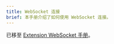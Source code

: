 ```yaml
---
title: WebSocket 连接
brief: 本手册介绍了如何使用 WebSocket 连接。
---
```

已移至 [Extension WebSocket 手册](/extension-websocket)。